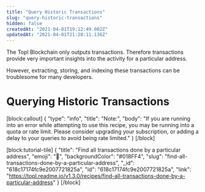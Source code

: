 ```yaml
---
title: "Query Historic Transactions"
slug: "query-historic-transactions"
hidden: false
createdAt: "2021-04-01T19:12:49.002Z"
updatedAt: "2021-04-01T21:28:11.136Z"
---
```

The Topl Blockchain only outputs transactions. Therefore transactions provide very important insights into the activity for a particular address. 

However, extracting, storing, and indexing these transactions can be troublesome for many developers. 

# Querying Historic Transactions
[block:callout]
{
  "type": "info",
  "title": "Note:",
  "body": "If you are running into an error while attempting to use this recipe, you may be running into a quota or rate limit. Please consider upgrading your subscription, or adding a delay to your queries to avoid being rate limited."
}
[/block]

[block:tutorial-tile]
{
  "title": "Find all transactions done by a particular address",
  "emoji": "🦉",
  "backgroundColor": "#018FF4",
  "slug": "find-all-transactions-done-by-a-particular-address",
  "_id": "618c17174fc9e2007721825a",
  "id": "618c17174fc9e2007721825a",
  "link": "https://topl.readme.io/v1.3.0/recipes/find-all-transactions-done-by-a-particular-address"
}
[/block]